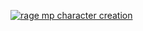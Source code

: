 [![rage mp character creation](https://img.youtube.com/vi/bjNj4TJuQ3o/0.jpg)](https://www.youtube.com/watch?v=bjNj4TJuQ3o)

